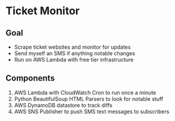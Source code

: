 # Ticket Monitor

## Goal
- Scrape ticket websites and monitor for updates
- Send myself an SMS if anything notable changes
- Run on AWS Lambda with free tier infrastructure

## Components
1) AWS Lambda with CloudWatch Cron to run once a minute
2) Python BeautifulSoup HTML Parsers to look for notable stuff
3) AWS DynamoDB datastore to track diffs
4) AWS SNS Publisher to push SMS text messages to subscribers
